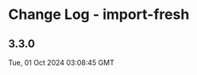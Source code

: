 # Change Log - import-fresh

<!-- This log was last generated on Tue, 01 Oct 2024 03:08:45 GMT and should not be manually modified. -->

<!-- Start content -->

## 3.3.0

Tue, 01 Oct 2024 03:08:45 GMT
